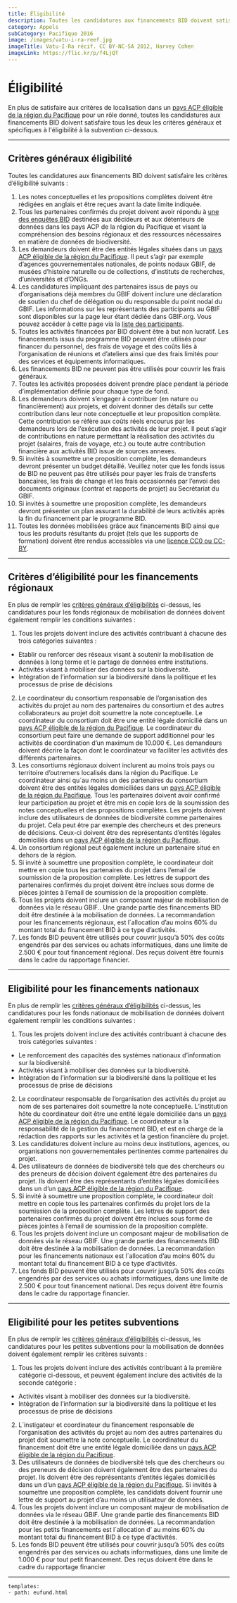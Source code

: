 ```yaml
---
title: Éligibilité
description: Toutes les candidatures aux financements BID doivent satisfaire tous les deux les critères généraux et spécifiques à l'éligibilité à la subvention.
category: Appels
subCategory: Pacifique 2016
image: /images/vatu-i-ra-reef.jpg
imageTitle: Vatu-I-Ra récif. CC BY-NC-SA 2012, Harvey Cohen
imageLink: https://flic.kr/p/f4LjQT
---
```

# Éligibilité

En plus de satisfaire aux critères de localisation dans un [pays ACP éligible de la région du Pacifique](../eligible-countries) pour un rôle donné, toutes les candidatures aux financements BID doivent satisfaire tous les deux les critères généraux et spécifiques à l'éligibilité à la subvention ci-dessous. 

<!-- toc -->
<!-- tocstop -->

-----------------------

## Critères généraux éligibilité<a name="general"></a>

Toutes les candidatures aux financements BID doivent satisfaire les critères d’éligibilité suivants :

1. Les notes conceptuelles et les propositions complètes doivent être rédigées en anglais et être reçues avant la date limite indiquée.
2. Tous les partenaires confirmés du projet doivent avoir répondu à [une des enquêtes BID](http://www.gbif.org/newsroom/news/BID-caribbean-surveys) destinées aux décideurs et aux détenteurs de données dans les pays ACP de la région du Pacifique et visant la compréhension des besoins régionaux et des ressources nécessaires en matière de données de biodiversité.
3. Les demandeurs doivent être des entités légales situées dans un [pays ACP éligible de la région du Pacifique](../eligible-countries). Il peut s’agir par exemple d’agences gouvernementales nationales, de points nodaux GBIF, de musées d’histoire naturelle ou de collections, d’instituts de recherches, d’universités et d’ONGs.
4. Les candidatures impliquant des partenaires issus de pays ou d’organisations déjà membres du GBIF doivent inclure une déclaration de soutien du chef de délégation ou du responsable du point nodal du GBIF. Les informations sur les représentants des participants au GBIF sont disponibles sur la page leur étant dédiée dans GBIF.org. Vous pouvez accéder à cette page via la [liste des participants](http://www.gbif.org/participation/participant-list).
5. Toutes les activités financées par BID doivent être à but non lucratif. Les financements issus du programme BID peuvent être utilisés pour financer du personnel, des frais de voyage et des coûts liés à l’organisation de réunions et d’ateliers ainsi que des frais limités pour des services et équipements informatiques.
6. Les financements BID ne peuvent pas être utilisés pour couvrir les frais généraux.
7. Toutes les activités proposées doivent prendre place pendant la période d’implémentation définie pour chaque type de fond.
8. Les demandeurs doivent s’engager à contribuer (en nature ou financièrement) aux projets, et doivent donner des détails sur cette contribution dans leur note conceptuelle et leur proposition complète. Cette contribution se réfère aux coûts réels encourus par les demandeurs lors de l’exécution des activités de leur projet. Il peut s’agir de contributions en nature permettant la réalisation des activités du projet (salaires, frais de voyage, etc.) ou toute autre contribution financière aux activités BID issue de sources annexes.
9. Si invités à soumettre une proposition complète, les demandeurs devront présenter un budget détaillé. Veuillez noter que les fonds issus de BID ne peuvent pas être utilisés pour payer les frais de transferts bancaires, les frais de change et les frais occasionnés par l’envoi des documents originaux (contrat et rapports de projet) au Secrétariat du GBIF.
10. Si invités à soumettre une proposition complète, les demandeurs devront présenter un plan assurant la durabilité de leurs activités après la fin du financement par le programme BID.
11. Toutes les données mobilisées grâce aux financements BID ainsi que tous les produits résultants du projet (tels que les supports de formation) doivent être rendus accessibles via une [licence CC0 ou CC-BY](http://www.gbif.org/newsroom/news/data-licensing-and-endorsement).

-----------------------

## Critères d’éligibilité pour les financements régionaux

En plus de remplir les [critères généraux d’éligibilités](#general) ci-dessus, les candidatures pour les fonds régionaux de mobilisation de données doivent également remplir les conditions suivantes :

1. Tous les projets doivent inclure des activités contribuant à chacune des trois catégories suivantes :
  + Etablir ou renforcer des réseaux visant à soutenir la mobilisation de données à long terme et le partage de données entre institutions.
  + Activités visant à mobiliser des données sur la biodiversité.
  + Intégration de l’information sur la biodiversité dans la politique et les processus de prise de décisions
2. Le coordinateur du consortium responsable de l’organisation des activités du projet au nom des partenaires du consortium et des autres collaborateurs au projet doit soumettre la note conceptuelle. Le coordinateur du consortium doit être une entité légale domicilié dans un [pays ACP éligible de la région du Pacifique](../eligible-countries). Le coordinateur du consortium peut faire une demande de support additionnel pour les activités de coordination d’un maximum de 10.000 €. Les demandeurs doivent décrire la façon dont le coordinateur va faciliter les activités des différents partenaires.
3. Les consortiums régionaux doivent inclurent au moins trois pays ou territoire d’outremers localisés dans la région du Pacifique. Le coordinateur ainsi qu´au moins un des partenaires du consortium doivent être des entités légales domiciliées dans un [pays ACP éligible de la région du Pacifique](../eligible-countries). Tous les partenaires doivent avoir confirmé leur participation au projet et être mis en copie lors de la soumission des notes conceptuelles et des propositions complètes. Les projets doivent inclure des utilisateurs de données de biodiversité comme partenaires du projet. Cela peut être par exemple des chercheurs et des preneurs de décisions. Ceux-ci doivent être des représentants d’entités légales domiciliés dans un [pays ACP éligible de la région du Pacifique](../eligible-countries).
4. Un consortium régional peut également inclure un partenaire situé en dehors de la région.
5. Si invité à soumettre une proposition complète, le coordinateur doit mettre en copie tous les partenaires du projet dans l’email de soumission de la proposition complète. Les lettres de support des partenaires confirmés du projet doivent être inclues sous dorme de pièces jointes à  l’email de soumission de la proposition complète.
6. Tous les projets doivent inclure un composant majeur de mobilisation de données via le réseau GBIF.. Une grande partie des financements BID doit être destinée à la mobilisation de données. La recommandation pour les financements régionaux, est l´allocation d’au moins 60% du montant total du financement BID à ce type d’activités.
7. Les fonds BID peuvent être utilisés pour couvrir jusqu’à 50% des coûts engendrés par des services ou achats informatiques, dans une limite de 2.500 € pour tout financement régional. Des reçus doivent être fournis dans le cadre du rapportage financier.

-----------------------

## Eligibilité pour les financements nationaux

En plus de remplir les [critères généraux d’éligibilités](#general) ci-dessus, les candidatures pour les fonds nationaux de mobilisation de données doivent également remplir les conditions suivantes :

1. Tous les projets doivent inclure des activités contribuant à chacune des  trois catégories suivantes :
  + Le renforcement des capacités des systèmes nationaux d’information sur la biodiversité.
  + Activités visant à mobiliser des données sur la biodiversité.
  + Intégration de l’information sur la biodiversité dans la politique et les processus de prise de décisions
2. Le coordinateur responsable de l’organisation des activités du projet au nom de ses partenaires doit soumettre la note conceptuelle. L’institution hôte du coordinateur doit être une entité légale domiciliée dans un [pays ACP éligible de la région du Pacifique](../eligible-countries). Le coordinateur a la responsabilité de la gestion du financement BID, et est en charge de la rédaction des rapports sur les activités et la gestion financière du projet.
3. Les candidatures doivent inclure au moins deux institutions, agences, ou organisations non gouvernementales pertinentes comme partenaires du projet.
4. Des utilisateurs de données de biodiversité tels que des chercheurs ou des preneurs de décision doivent également être des partenaires du projet. Ils doivent être des représentants d’entités légales domiciliées dans un d’un [pays ACP éligible de la région du Pacifique](../eligible-countries).
5. Si invité à soumettre une proposition complète, le coordinateur doit mettre en copie tous les partenaires confirmés du projet lors de la soumission de la proposition complète. Les lettres de support des partenaires confirmés du projet doivent être inclues sous forme de pièces jointes à l’email de soumission de la proposition complète.
6. Tous les projets doivent inclure un composant majeur de mobilisation de données via le réseau GBIF. Une grande partie des financements BID doit être destinée à la mobilisation de données. La recommandation pour les financements nationaux est l´allocation d’au moins 60% du montant total du financement BID à ce type d’activités.
7. Les fonds BID peuvent être utilisés pour couvrir jusqu’à 50% des coûts engendrés par des services ou achats informatiques, dans une limite de 2.500 € pour tout financement national. Des reçus doivent être fournis dans le cadre du rapportage financier.

-----------------------

## Eligibilité pour les petites subventions

En plus de remplir les [critères généraux d’éligibilités](#general) ci-dessus, les candidatures pour les petites subventions pour la mobilisation de données doivent également remplir les critères suivants :

1. Tous les projets doivent inclure des activités contribuant à la première catégorie ci-dessous, et peuvent également inclure des activités de la seconde catégorie :
  + Activités visant à mobiliser des données sur la biodiversité.
  + Intégration de l’information sur la biodiversité dans la politique et les processus de prise de décisions
2. L´instigateur et coordinateur du financement responsable de l’organisation des activités du projet au nom des autres partenaires du projet doit soumettre la note conceptuelle. Le coordinateur du financement doit être une entité légale domiciliée dans un [pays ACP éligible de la région du Pacifique](../eligible-countries).
3. Des utilisateurs de données de biodiversité tels que des chercheurs ou des preneurs de décision doivent également être des partenaires du projet. Ils doivent être des représentants d’entités légales domiciliés dans un d’un [pays ACP éligible de la région du Pacifique](../eligible-countries). Si invités à soumettre une proposition complète, les candidats doivent fournir une lettre de support au projet d’au moins un utilisateur de données. 
4. Tous les projets doivent inclure un composant majeur de mobilisation de données via le réseau GBIF. Une grande partie des financements BID doit être destinée à la mobilisation de données. La recommandation pour les petits financements est l´allocation d’ au moins 60% du montant total du financement BID à ce type d’activités.
5. Les fonds BID peuvent être utilisés pour couvrir jusqu’à 50% des coûts engendrés par des services ou achats informatiques, dans une limite de 1.000 € pour tout petit financement. Des reçus doivent être dans le cadre du rapportage financier

--------

```styledYaml
templates:
- path: eufund.html
```


